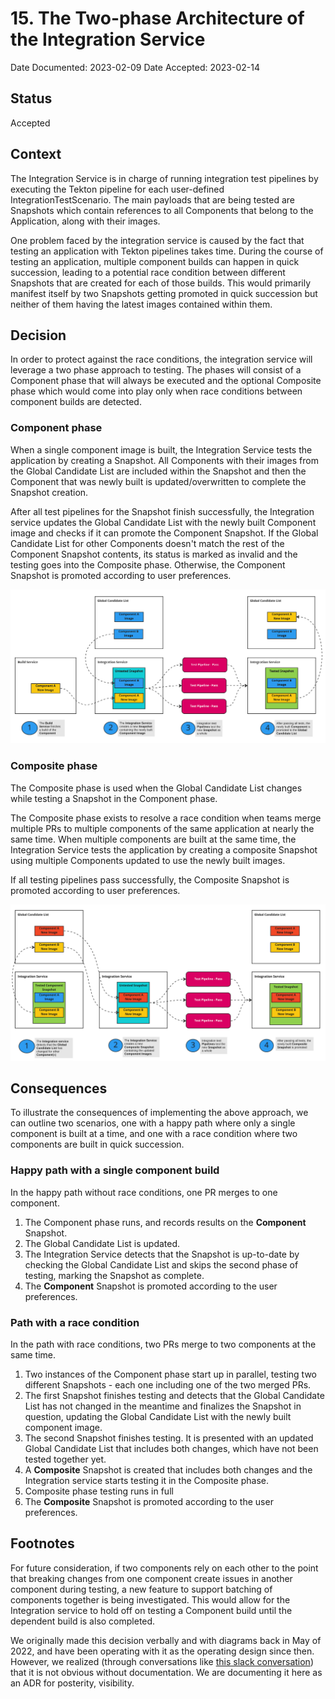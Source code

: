 # 15. The Two-phase Architecture of the Integration Service

Date Documented: 2023-02-09
Date Accepted: 2023-02-14

## Status

Accepted

## Context

The Integration Service is in charge of running integration test pipelines by executing
the Tekton pipeline for each user-defined IntegrationTestScenario.
The main payloads that are being tested are Snapshots which contain references to all
Components that belong to the Application, along with their images.

One problem faced by the integration service is caused by the fact that testing an
application with Tekton pipelines takes time. During the course of testing an application,
multiple component builds can happen in quick succession, leading to a potential race
condition between different Snapshots that are created for each of those builds.
This would primarily manifest itself by two Snapshots getting promoted in quick
succession but neither of them having the latest images contained within them.

## Decision

In order to protect against the race conditions, the integration service will leverage a
two phase approach to testing. The phases will consist of a Component phase that will
always be executed and the optional Composite phase which would come into play only when
race conditions between component builds are detected.

### Component phase

When a single component image is built, the Integration Service tests the application
by creating a Snapshot. All Components with their images from the Global Candidate List
are included within the Snapshot and then the Component that was newly built is
updated/overwritten to complete the Snapshot creation.

After all test pipelines for the Snapshot finish successfully, the Integration service
updates the Global Candidate List with the newly built Component image and checks if it
can promote the Component Snapshot. If the Global Candidate List for other Components
doesn't match the rest of the Component Snapshot contents, its status is marked as
invalid and the testing goes into the Composite phase.
Otherwise, the Component Snapshot is promoted according to user preferences.

![](../diagrams/ADR-0015/component-phase.jpg)

### Composite phase

The Composite phase is used when the Global Candidate List changes while testing a
Snapshot in the Component phase.

The Composite phase exists to resolve a race condition when teams merge multiple PRs
to multiple components of the same application at nearly the same time.
When multiple components are built at the same time, the Integration Service tests
the application by creating a composite Snapshot using multiple Components updated
to use the newly built images.

If all testing pipelines pass successfully, the Composite Snapshot is promoted
according to user preferences.

![](../diagrams/ADR-0015/composite-phase.jpg)

## Consequences

To illustrate the consequences of implementing the above approach,
we can outline two scenarios, one with a happy path where only a single component
is built at a time, and one with a race condition where two components are built
in quick succession.

### Happy path with a single component build

In the happy path without race conditions, one PR merges to one component.
1. The Component phase runs, and records results on the **Component** Snapshot.
2. The Global Candidate List is updated.
3. The Integration Service detects that the Snapshot is up-to-date by checking the
Global Candidate List and skips the second phase of testing, marking the Snapshot as
complete.
4. The **Component** Snapshot is promoted according to the user preferences.

### Path with a race condition

In the path with race conditions, two PRs merge to two components at the same time.

1. Two instances of the Component phase start up in parallel, testing two different
Snapshots - each one including one of the two merged PRs.
2. The first Snapshot finishes testing and detects that the Global Candidate List
has not changed in the meantime and finalizes the Snapshot in question,
updating the Global Candidate List with the newly built component image.
3. The second Snapshot finishes testing. It is presented with an updated
Global Candidate List that includes both changes, which have not been tested together yet.
4. A **Composite** Snapshot is created that includes both changes and the
Integration service starts testing it in the Composite phase.
5. Composite phase testing runs in full
6. The **Composite** Snapshot is promoted according to the user preferences.

## Footnotes
For future consideration, if two components rely on each other to the point that
breaking changes from one component create issues in another component during testing,
a new feature to support batching of components together is being investigated.
This would allow for the Integration service to hold off on testing a Component build
until the dependent build is also completed.

We originally made this decision verbally and with diagrams back in May of 2022,
and have been operating with it as the operating design since then.
However, we realized (through conversations like
[this slack conversation](https://redhat-internal.slack.com/archives/C02CTEB3MMF/p1669961732100869))
that it is not obvious without documentation.
We are documenting it here as an ADR for posterity, visibility.


